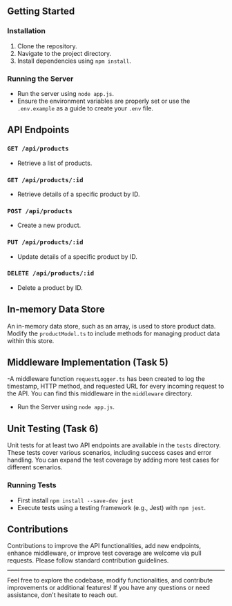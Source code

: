 
## Getting Started

### Installation

1. Clone the repository.
2. Navigate to the project directory.
3. Install dependencies using `npm install`.

### Running the Server

- Run the server using `node app.js`.
- Ensure the environment variables are properly set or use the `.env.example` as a guide to create your `.env` file.

## API Endpoints

### `GET /api/products`

- Retrieve a list of products.

### `GET /api/products/:id`

- Retrieve details of a specific product by ID.

### `POST /api/products`

- Create a new product.

### `PUT /api/products/:id`

- Update details of a specific product by ID.

### `DELETE /api/products/:id`

- Delete a product by ID.

## In-memory Data Store

An in-memory data store, such as an array, is used to store product data. Modify the `productModel.ts` to include methods for managing product data within this store.

## Middleware Implementation (Task 5)

-A middleware function `requestLogger.ts` has been created to log the timestamp, HTTP method, and requested URL for every incoming request to the API. You can find this middleware in the `middleware` directory.
- Run the Server using `node app.js`.

## Unit Testing (Task 6)

Unit tests for at least two API endpoints are available in the `tests` directory. These tests cover various scenarios, including success cases and error handling. You can expand the test coverage by adding more test cases for different scenarios.

### Running Tests
- First install `npm install --save-dev jest`
- Execute tests using a testing framework (e.g., Jest) with `npm jest`.

## Contributions

Contributions to improve the API functionalities, add new endpoints, enhance middleware, or improve test coverage are welcome via pull requests. Please follow standard contribution guidelines.

---

Feel free to explore the codebase, modify functionalities, and contribute improvements or additional features! If you have any questions or need assistance, don't hesitate to reach out.
